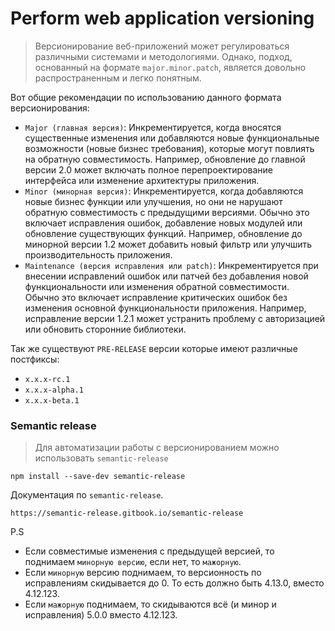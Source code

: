 # Perform web application versioning

> Версионирование веб-приложений может регулироваться различными системами и методологиями.
> Однако, подход, основанный на формате `major.minor.patch`, является довольно распространенным и легко понятным.

Вот общие рекомендации по использованию данного формата версионирования:

- `Major (главная версия)`: Инкрементируется, когда вносятся существенные изменения или добавляются новые функциональные возможности (новые бизнес требования), которые могут повлиять на обратную совместимость. Например, обновление до главной версии 2.0 может включать полное перепроектирование интерфейса или изменение архитектуры приложения.
- `Minor (минорная версия)`: Инкрементируется, когда добавляются новые бизнес функции или улучшения, но они не нарушают обратную совместимость с предыдущими версиями. Обычно это включает исправления ошибок, добавление новых модулей или обновление существующих функций. Например, обновление до минорной версии 1.2 может добавить новый фильтр или улучшить производительность приложения.
- `Maintenance (версия исправления или patch)`: Инкрементируется при внесении исправлений ошибок или патчей без добавления новой функциональности или изменения обратной совместимости. Обычно это включает исправление критических ошибок без изменения основной функциональности приложения. Например, исправление версии 1.2.1 может устранить проблему с авторизацией или обновить сторонние библиотеки.

Так же существуют `PRE-RELEASE` версии которые имеют различные постфиксы:

- `х.х.х-rc.1`
- `x.x.x-alpha.1`
- `x.x.x-beta.1`

### Semantic release

> Для автоматизации работы с версионированием можно использовать `semantic-release`

```
npm install --save-dev semantic-release
```

Документация по `semantic-release`.

```
https://semantic-release.gitbook.io/semantic-release
```

P.S

- Если совместимые изменения с предыдущей версией, то поднимаем `минорную версию`, если нет, то `мажорную`.
- Если `минорную` версию поднимаем, то версионность по исправлениям скидывается до 0. То есть должно быть 4.13.0, вместо 4.12.123.
- Если `мажорную` поднимаем, то скидываются всё (и минор и исправления) 5.0.0 вместо 4.12.123.
